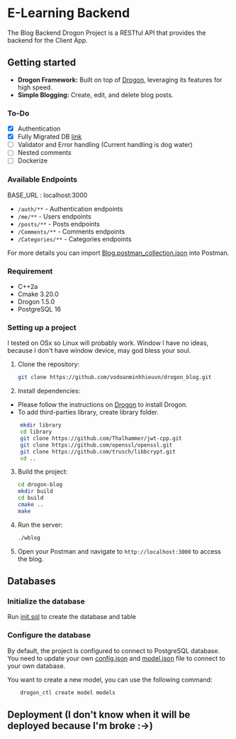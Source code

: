 # E-Learning Backend

The Blog Backend Drogon Project is a RESTful API that provides the backend for the Client App.

## Getting started

- **Drogon Framework:** Built on top of [Drogon](https://github.com/drogonframework/drogon), leveraging its features for high speed.
- **Simple Blogging:** Create, edit, and delete blog posts.

### To-Do

- [x] Authentication
- [x] Fully Migrated DB [link](https://github.com/tutorials24x7/blog-database-mysql)
- [ ] Validator and Error handling (Current handling is dog water)
- [ ] Nested comments
- [ ] Dockerize

### Available Endpoints

BASE_URL : localhost:3000

* `/auth/**` - Authentication endpoints
* `/me/**` - Users endpoints
* `/posts/**` - Posts endpoints
* `/Comments/**` - Comments endpoints
* `/Categories/**` - Categories endpoints

For more details you can import [Blog.postman_collection.json](Blog.postman_collection.json) into Postman.

### Requirement

- C++2a
- Cmake 3.20.0
- Drogon 1.5.0
- PostgreSQL 16

### Setting up a project

I tested on OSx so Linux will probably work. 
Window I have no ideas, because I don't have window device, may god bless your soul.

1. Clone the repository:

    ```bash
    git clone https://github.com/vodoanminhhieuvn/drogon_blog.git
    ```

2. Install dependencies:
- Please follow the instructions on [Drogon](https://github.com/drogonframework/drogon/wiki/ENG-02-Installation) to install Drogon.
- To add third-parties library, create library folder.
```bash
    mkdir library
    cd library
    git clone https://github.com/Thalhammer/jwt-cpp.git
    git clone https://github.com/openssl/openssl.git
    git clone https://github.com/trusch/libbcrypt.git
    cd ..
````

3. Build the project:

    ```bash
    cd drogon-blog
    mkdir build
    cd build
    cmake ..
    make
    ```

4. Run the server:

    ```bash
    ./wblog
    ```

5. Open your Postman and navigate to `http://localhost:3000` to access the blog.


## Databases

### Initialize the database

Run [init.sql](/sql/init_schema.sql) to create the database and table

### Configure the database
By default, the project is configured to connect to PostgreSQL database.
You need to update your own [config.json](config.json) and [model.json](models/model.json) file to connect to your own database.

You want to create a new model, you can use the following command:

```bash
    drogon_ctl create model models
```

## Deployment (I don't know when it will be deployed because I'm broke :->)
